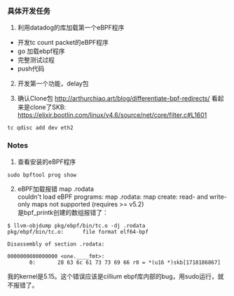 
### 具体开发任务
1. 利用datadog的库加载第一个eBPF程序  
- 开发tc count packet的eBPF程序  
- go 加载ebpf程序  
- 完整测试过程  
- push代码  

2. 开发第一个功能，delay包  


3. 确认Clone包
http://arthurchiao.art/blog/differentiate-bpf-redirects/
看起来是clone了SKB:
https://elixir.bootlin.com/linux/v4.6/source/net/core/filter.c#L1601
```
tc qdisc add dev eth2 

```

### Notes
1. 查看安装的eBPF程序
```
sudo bpftool prog show
```


2. eBPF加载报错 map .rodata  
couldn't load eBPF programs: map .rodata: map create: read- and write-only maps not supported (requires >= v5.2)  
是bpf_printk创建的数组报错了：   
```
$ llvm-objdump pkg/ebpf/bin/tc.o -dj .rodata
pkg/ebpf/bin/tc.o:      file format elf64-bpf

Disassembly of section .rodata:

0000000000000000 <one.____fmt>:
       0:       28 63 6c 61 73 73 69 66 r0 = *(u16 *)skb[1718186867]
```
我的kernel是5.15。这个错误应该是cillium ebpf库内部的bug，用sudo运行，就不报错了。  